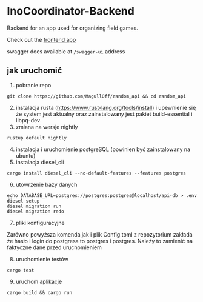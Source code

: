 # InoCoordinator-Backend
Backend for an app used for organizing field games. 

Check out the [frontend app](https://github.com/MagullOff/InoCoordinator)

swagger docs available at `/swagger-ui` address

## jak uruchomić
1. pobranie repo
```
git clone https://github.com/MagullOff/random_api && cd random_api
```
2. instalacja rusta (https://www.rust-lang.org/tools/install) i upewnienie się że system jest aktualny oraz zainstalowany jest pakiet build-essential i libpq-dev
3. zmiana na wersje nightly
```
rustup default nightly
```
4. instalacja i uruchomienie postgreSQL (powinien być zainstalowany na ubuntu)
5. instalacja diesel_cli
```
cargo install diesel_cli --no-default-features --features postgres
```
6. utowrzenie bazy danych
```
echo DATABASE_URL=postgres://postgres:postgres@localhost/api-db > .env
diesel setup
diesel migration run
diesel migration redo
```
7. pliki konfiguracyjne 

Zarówno powyższa komenda jak i plik Config.toml z repozytorium zakłada że hasło i login do postgresa to postgres i postgres. Należy to zamienić na faktyczne dane przed uruchomieniem

8. uruchomienie testów 
```
cargo test
```
9. uruchom aplikacje
```
cargo build && cargo run
```

